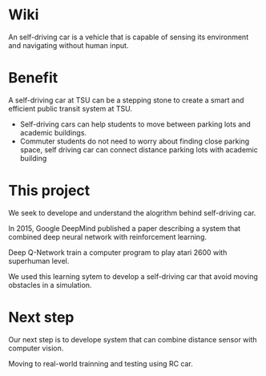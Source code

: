 # Wiki 

An self-driving car is a vehicle that is capable of sensing its environment and navigating without human input. 

# Benefit 

A self-driving car at TSU can be a stepping stone to create a smart and efficient public transit system at TSU. 

- Self-driving cars can help students to move between parking lots and academic buildings. 
- Commuter students do not need to worry about finding close parking space, self driving car can connect distance parking lots with academic building

# This project 

We seek to develope and understand the alogrithm behind self-driving car. 

In 2015, Google DeepMind published a paper describing a system that combined deep neural network with reinforcement learning. 

Deep Q-Network train a computer program to play atari 2600 with superhuman level. 

We used this learning sytem to develop a self-driving car that avoid moving obstacles in a simulation.

# Next step

Our next step is to develope system that can combine distance sensor with computer vision.

Moving to real-world trainning and testing using RC car.




